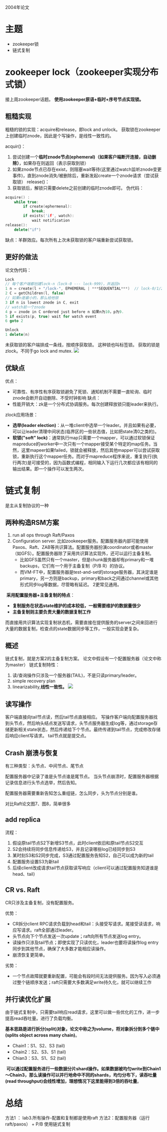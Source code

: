 
2004年论文

# 主题

- zookeeper锁
- 链式复制

# zookeeper lock（zookeeper实现分布式锁）

接上周zookeeper话题。
**使用zookeeper原语+临时+序号节点实现锁。**

## 粗糙实现

粗糙的锁的实现：acquire和release，即lock and unlock。
获取锁在zookeeper上创建临时znode，因此是个写操作，是线性一致性的。

acquir()：
1. 尝试创建一个**临时znode节点(ephemeral)（如果客户端断开连接，自动删除）**，如果存在则返回（表示获取到锁）
2. 如果znode节点已存在exist，则阻塞wait等待(这里通过watch监听znode变更事件)，直到znode消失/被删除后，重新发起create一个znode请求（尝试获取锁）
release()：
1. 获取锁后，解锁只需要delete之前创建的临时znode即可。
伪代码：
```cpp
acquire() :
	while true:
		if create(ephermenal):
			break;
		if exists('if', watch):
			wait notification
release():
	delete("if")
```
缺点：羊群效应。每次所有上次未获取锁的客户端重新尝试获取锁。

## 更好的做法

论文伪代码：
```cpp
Lock 
// 每个客户端都创建lock-n（lock-0 --- lock-999)，并返回n
1 n = create(l + "/lock-", EPHEMERAL | ***SEQUENTIAL***)  // lock-0/1/2/3
2 C = getChildren(l, false) 
// 如果n是最小的，那么给他锁
3 if n is lowest znode in C, exit 
// watch前一个znode
4 p = znode in C ordered just before n 如果n为10，p为9.
5 if exists(p, true) wait for watch event 
6 goto 2 

Unlock 
1 delete(n)
```
未获取锁的客户端排成一条线，按顺序获取锁。
这种锁也叫标签锁。
获取的锁是zlock。不同于go lock and mutex.
![](Pasted%20image%2020230729175341.png)

## 优缺点

优点：
- 可靠性、有序性有序获取锁避免了死锁、通知机制不需要一直轮询、临时znode会断开自动删除、不受时钟影响
缺点：
- 性能开销大：zk是一个分布式协调服务。每次创建释放锁只能leader来执行。

zlock应用场景：
- **选举(leader election)**：从一堆client中选举一个leader。并且如果有必要，可以让leader清理中间状态(临界区的一些状态值，比如把state清0之类的)。
- **软锁("soft" lock)**：通常执行map只需要一个mapper，可以通过软锁保证mapreduce的worker中一次只有一个mapper接受某个特定的map任务。当然，这里mapeer如果failed，锁就会被释放，然后其他mapper可以尝试获取锁，重新执行这个mapper任务。而对于mapreduce程序来说，重复执行(执行两次)是可接受的，因为函数式编程，相同输入下运行几次都应该有相同的输出结果。即一个操作可以发生两次。

# 链式复制

是主从复制协议的一种

## 两种构造RSM方案

1. run all ops through Raft/Paxos
2. Configuration server. 比如zookeeper服务。配置服务器内部可能使用Paxos、Raft、ZAB等共识算法。配置服务器扮演coordinator或者master（如GFS）。配置服务器除了采用共识算法实现外，还可以运行主备复制。
	- 比如GFS虽然只有一个master，但是chunk服务器却有primary和一堆backups，它们有一个用于主备复制（P/B R）的协议。
	- 而VM-FT中，配置服务器是test-and-set的storage服务器，其决定谁是primary，另一方则是backup，primary和back之间通过channel或其他形式同步log等数据，尽管略有延迟。
2更常见通用。

 **采用配置服务器+主备复制的特点**：
- **复制服务在状态state维护的成本较低，一般需要维护的数据量很少**
- **主备复制则主要负责大量的数据复制工作**

​而直接用共识算法实现复制状态机，需要直接在提供服务的server之间来回进行大量的数据复制，检查点的state数据同步等工作，一般实现会更复杂。

## 概述

链式复制，就是方案2的主备复制方案。
论文中假设有一个配置服务器（论文中称为master）
链式复制特性：
1. 读/查询操作只涉及一个服务器(TAIL)，不是只读primary/leader。
2. simple recovery plan
3. linearizability,**线性一致性。**
![](Pasted%20image%2020230715180037.png)

## 读写操作

客户端直接向tail节点读，然后tail节点直接相应。
写操作客户端向配置服务器找到头节点，然后响头结点发送写请求，头节点服务器生成log等，通过storage存储更新相关state状态，然后传递给下个节点。最终传递到tail节点，完成修改存储后响应client写请求。
tail节点就是提交点。

## Crash 崩溃与恢复

有三种类型：头节点、中间节点、尾节点

配置服务器中记录了谁是头节点谁是尾节点。
当头节点崩溃时，配置服务器根据记录信息进行头节点选举，然后告知。

配置服务器需要重新告知怎么重组链，怎么同步，头为节点分别是谁。

对比Raft论文图7、图8，简单很多

## add replica

流程：

1. 假设原tail节点S2下新增S3节点，此时client依旧和原tail节点S2交互
2. S2会持续将同步信息传递给S3，并且记录哪些log已经同步到S3
3. 某时刻S3和S2同步完成，S3通过配置服务告知S2，自己可以成为新的tail
4. 配置服务设置S3为新tail
5. 后续client改成请求tail节点获取读写响应（client可以通过配置服务知道谁是head、tail）

## CR vs. Raft

CR只涉及主备复制，没有配置服务。

优势：

- CR拆分client RPC请求负载到head和tail：头接受写请求。尾接受读请求，响应写请求。raft全部通过leader。
- 头节点向下个节点发送一次update；raft向所有节点发送log entry。
- 读操作只涉及tail节点；即使实现了只读优化，leader也要将读操作log entry同步到其他节点，确保了大多数才能相应读操作。
- 崩溃恢复更简单。

劣势：

- 一个节点故障就要重新配置，可能会有段时间无法提供服务。因为写入必须通过整个链顺序发送；raft只需要大多数满足write持久化，就可以继续工作

## 并行读优化扩展

​ 由于链式复制中，只需要tail响应read请求，这里可以做一些优化的工作，进一步提高read吞吐量。进行了负载均衡。

​ **基本思路是进行拆分(split)对象，论文中称之为volume，将对象拆分到多个链中(splits object across many chain)**。

- Chain1：S1、S2、S3 (tail)
- Chain2：S2、S3、S1 (tail)
- Chian3：S3、S1、S2 (tail)

​ **可以通过配置服务进行一些数据分片shard操作。如果数据被均匀write到Chain1～Chain3，那么读操作可以并行地命中不同的shards，均匀分布下，读吞吐量(read throughput)会线性增加，理想情况下这里能得到3倍的吞吐量**。

# 总结

方法1 ： lab3.所有操作-配置和复制都是使用raft
方法2：配置服务器（运行raft/paxos） + P/B 使用链式复制

